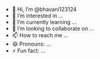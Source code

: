 - 👋 Hi, I’m @bhavani123124
- 👀 I’m interested in ...
- 🌱 I’m currently learning ...
- 💞️ I’m looking to collaborate on ...
- 📫 How to reach me ...
- 😄 Pronouns: ...
- ⚡ Fun fact: ...

<!---
bhavani123124/bhavani123124 is a ✨ special ✨ repository because its `README.md` (this file) appears on your GitHub profile
